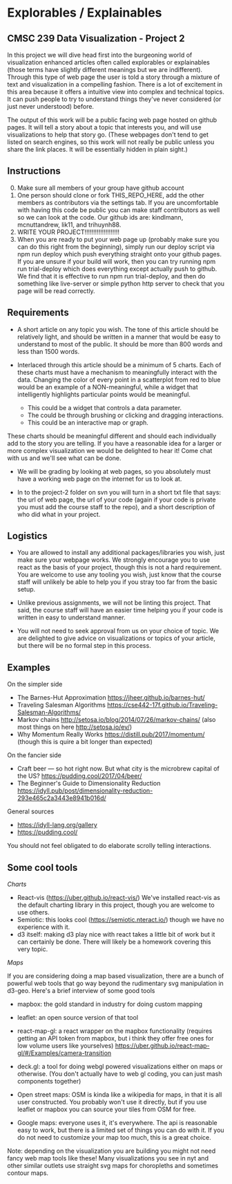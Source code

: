 # Explorables / Explainables
## CMSC 239 Data Visualization - Project 2

In this project we will dive head first into the burgeoning world of visualization enhanced articles often called explorables or explainables (those terms have slightly different meanings but we are indifferent). Through this type of web page the user is told a story through a mixture of text and visualization in a compelling fashion. There is a lot of excitement in this area because it offers a intuitive view into complex and technical topics. It can push people to try to understand things they've never considered (or just never understood) before.

The output of this work will be a public facing web page hosted on github pages. It will tell a story about a topic that interests you, and will use visualizations to help that story go. (These webpages don't tend to get listed on search engines, so this work will not really be public unless you share the link places. It will be essentially hidden in plain sight.)

## Instructions

0. Make sure all members of your group have github account
1. One person should clone or fork THIS_REPO_HERE, add the other members as contributors via the settings tab. If you are uncomfortable with having this code be public you can make staff contributors as well so we can look at the code. Our github ids are: kindlmann, mcnuttandrew, lik11, and trihuynh88.
2. WRITE YOUR PROJECT!!!!!!!!!!!!!!!!!!!!
3. When you are ready to put your web page up (probably make sure you can do this right from the beginning), simply run our deploy script via npm run deploy which push everything straight onto your github pages. If you are unsure if your build will work, then you can try running npm run trial-deploy which does everything except actually push to github. We find that it is effective to run npm run trial-deploy, and then do something like live-server or simple python http server to check that you page will be read correctly.


## Requirements

- A short article on any topic you wish. The tone of this article should be relatively light, and should be written in a manner that would be easy to understand to most of the public. It should be more than 800 words and less than 1500 words.

- Interlaced through this article should be a minimum of 5 charts. Each of these charts must have a mechanism to meaningfully interact with the data. Changing the color of every point in a scatterplot from red to blue would be an example of a NON-meaningful, while a widget that intelligently highlights particular points would be meaningful.

  - This could be a widget that controls a data parameter.
  - The could be through brushing or clicking and dragging interactions.
  - This could be an interactive map or graph.

These charts should be meaningful different and should each individually add to the story you are telling. If you have a reasonable idea for a larger or more complex visualization we would be delighted to hear it! Come chat with us and we'll see what can be done.

- We will be grading by looking at web pages, so you absolutely must have a working web page on the internet for us to look at.

- In to the project-2 folder on svn you will turn in a short txt file that says: the url of web page, the url of your code (again if your code is private you must add the course staff to the repo), and a short description of who did what in your project.


## Logistics

- You are allowed to install any additional packages/libraries you wish, just make sure your webpage works. We strongly encourage you to use react as the basis of your project, though this is not a hard requirement. You are welcome to use any tooling you wish, just know that the course staff will unlikely be able to help you if you stray too far from the basic setup.

- Unlike previous assignments, we will not be linting this project. That said, the course staff will have an easier time helping you if your code is written in easy to understand manner.

- You will not need to seek approval from us on your choice of topic. We are delighted to give advice on visualizations or topics of your article, but there will be no formal step in this process.

## Examples
On the simpler side
- The Barnes-Hut Approximation https://jheer.github.io/barnes-hut/
- Traveling Salesman Algorithms https://cse442-17f.github.io/Traveling-Salesman-Algorithms/
- Markov chains http://setosa.io/blog/2014/07/26/markov-chains/ (also most things on here http://setosa.io/ev/)
- Why Momentum Really Works https://distill.pub/2017/momentum/ (though this is quire a bit longer than expected)

On the fancier side
- Craft beer — so hot right now. But what city is the microbrew capital of the US? https://pudding.cool/2017/04/beer/
- The Beginner's Guide to Dimensionality Reduction https://idyll.pub/post/dimensionality-reduction-293e465c2a3443e8941b016d/

General sources
- https://idyll-lang.org/gallery
- https://pudding.cool/

You should not feel obligated to do elaborate scrolly telling interactions.

## Some cool tools

*Charts*

- React-vis (https://uber.github.io/react-vis/) We've installed react-vis as the default charting library in this project, though you are welcome to use others.
- Semiotic: this looks cool (https://semiotic.nteract.io/) though we have no experience with it.
- d3 itself: making d3 play nice with react takes a little bit of work but it can certainly be done. There will likely be a homework covering this very topic.


*Maps*

If you are considering doing a map based visualization, there are a bunch of powerful web tools that go way beyond the rudimentary svg manipulation in d3-geo. Here's a brief interview of some good tools

- mapbox: the gold standard in industry for doing custom mapping

- leaflet: an open source version of that tool

- react-map-gl: a react wrapper on the mapbox functionality (requires getting an API token from mapbox, but i think they offer free ones for low volume users like yourselves) https://uber.github.io/react-map-gl/#/Examples/camera-transition

- deck.gl: a tool for doing webgl powered visualizations either on maps or otherwise. (You don't actually have to web gl coding, you can just mash components together)

- Open street maps: OSM is kinda like a wikipedia for maps, in that it is all user constructed. You probably won't use it directly, but if you use leaflet or mapbox you can source your tiles from OSM for free.

- Google maps: everyone uses it, it's everywhere. The api is reasonable easy to work, but there is a limited set of things you can do with it. If you do not need to customize your map too much, this is a great choice.

Note: depending on the visualization you are building you might not need fancy web map tools like these! Many visualizations you see in nyt and other similar outlets use straight svg maps for choropleths and sometimes contour maps.
